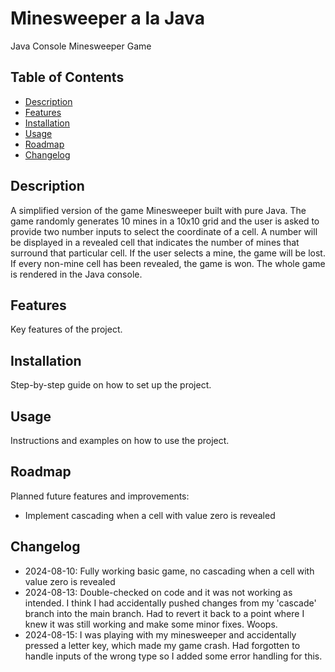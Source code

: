 # Minesweeper a la Java

Java Console Minesweeper Game

## Table of Contents

- [Description](#description)
- [Features](#features)
- [Installation](#installation)
- [Usage](#usage)
- [Roadmap](#roadmap)
- [Changelog](#changelog)

## Description

A simplified version of the game Minesweeper built with pure Java. The game randomly generates 10 mines in a 10x10 grid and the user is asked to provide two number inputs to select the coordinate of a cell. A number will be displayed in a revealed cell that indicates the number of mines that surround that particular cell. If the user selects a mine, the game will be lost. If every non-mine cell has been revealed, the game is won. 
The whole game is rendered in the Java console. 

## Features

Key features of the project.

## Installation

Step-by-step guide on how to set up the project.

## Usage

Instructions and examples on how to use the project.

## Roadmap

Planned future features and improvements: 
- Implement cascading when a cell with value zero is revealed

## Changelog

- 2024-08-10: Fully working basic game, no cascading when a cell with value zero is revealed
- 2024-08-13: Double-checked on code and it was not working as intended. I think I had accidentally pushed changes from my 'cascade' branch into the main branch. Had to revert it back to a point where I knew it was still working and make some minor fixes. Woops.
- 2024-08-15: I was playing with my minesweeper and accidentally pressed a letter key, which made my game crash. Had forgotten to handle inputs of the wrong type so I added some error handling for this.